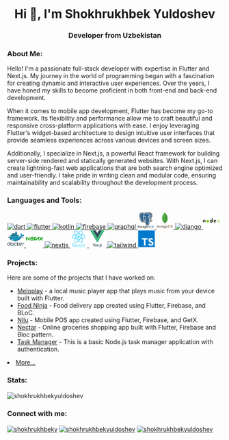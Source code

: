 <h1 align="center">Hi 👋, I'm Shokhrukhbek Yuldoshev</h1>
<h3 align="center">Developer from Uzbekistan</h3>

<h3 align="left">About Me:</h3>
<p>Hello! I'm a passionate full-stack developer with expertise in Flutter and Next.js. My journey in the world of programming began with a fascination for creating dynamic and interactive user experiences. Over the years, I have honed my skills to become proficient in both front-end and back-end development.

When it comes to mobile app development, Flutter has become my go-to framework. Its flexibility and performance allow me to craft beautiful and responsive cross-platform applications with ease. I enjoy leveraging Flutter's widget-based architecture to design intuitive user interfaces that provide seamless experiences across various devices and screen sizes.

Additionally, I specialize in Next.js, a powerful React framework for building server-side rendered and statically generated websites. With Next.js, I can create lightning-fast web applications that are both search engine optimized and user-friendly. I take pride in writing clean and modular code, ensuring maintainability and scalability throughout the development process.
</p>

<h3 align="left">Languages and Tools:</h3>
<p>
  <a href="https://dart.dev" target="_blank" rel="noreferrer">
    <img src="https://www.vectorlogo.zone/logos/dartlang/dartlang-icon.svg" alt="dart" width="40" height="40"/>
  </a>
  <a href="https://flutter.dev" target="_blank" rel="noreferrer">
    <img src="https://www.vectorlogo.zone/logos/flutterio/flutterio-icon.svg" alt="flutter" width="40" height="40"/>
  </a>
  <a href="https://kotlinlang.org" target="_blank" rel="noreferrer"> 
    <img src="https://www.vectorlogo.zone/logos/kotlinlang/kotlinlang-icon.svg" alt="kotlin" width="40" height="40"/> 
  </a>
  <a href="https://firebase.google.com/" target="_blank" rel="noreferrer">
    <img src="https://www.vectorlogo.zone/logos/firebase/firebase-icon.svg" alt="firebase" width="40" height="40"/>
  </a>
  <a href="https://graphql.org" target="_blank" rel="noreferrer">
    <img src="https://www.vectorlogo.zone/logos/graphql/graphql-icon.svg" alt="graphql" width="40" height="40"/>
  </a>
  <a href="https://www.postgresql.org" target="_blank" rel="noreferrer">
    <img src="https://raw.githubusercontent.com/devicons/devicon/master/icons/postgresql/postgresql-original-wordmark.svg" alt="postgresql" width="40" height="40"/>
  </a>
  <a href="https://www.mongodb.com/" target="_blank" rel="noreferrer">
    <img src="https://raw.githubusercontent.com/devicons/devicon/master/icons/mongodb/mongodb-original-wordmark.svg" alt="mongodb" width="40" height="40"/>
  </a>
  <a href="https://www.djangoproject.com/" target="_blank" rel="noreferrer">
    <img src="https://cdn.worldvectorlogo.com/logos/django.svg" alt="django" width="40" height="40"/>
  </a>
  <a href="https://nodejs.org" target="_blank" rel="noreferrer">
    <img src="https://raw.githubusercontent.com/devicons/devicon/master/icons/nodejs/nodejs-original-wordmark.svg" alt="nodejs" width="40" height="40"/>
  </a>
  <a href="https://www.docker.com/" target="_blank" rel="noreferrer"> 
    <img src="https://raw.githubusercontent.com/devicons/devicon/master/icons/docker/docker-original-wordmark.svg" alt="docker" width="40" height="40"/> 
  </a>
  <a href="https://www.nginx.com" target="_blank" rel="noreferrer"> 
    <img src="https://raw.githubusercontent.com/devicons/devicon/master/icons/nginx/nginx-original.svg" alt="nginx" width="40" height="40"/> 
  </a>
  <a href="https://nextjs.org/" target="_blank" rel="noreferrer"> 
    <img src="https://hix-prd-cms.nyc3.digitaloceanspaces.com/logo_0fa1614bb2.webp" alt="nextjs" width="40" height="40"/> 
  </a>
  <a href="https://reactjs.org/" target="_blank" rel="noreferrer">
    <img src="https://raw.githubusercontent.com/devicons/devicon/master/icons/react/react-original-wordmark.svg" alt="react" width="40" height="40"/>
  </a>
  <a href="https://vuejs.org/" target="_blank" rel="noreferrer">
    <img src="https://raw.githubusercontent.com/devicons/devicon/master/icons/vuejs/vuejs-original-wordmark.svg" alt="vuejs" width="40" height="40"/>
  </a>
  <a href="https://tailwindcss.com/" target="_blank" rel="noreferrer"> 
    <img src="https://www.vectorlogo.zone/logos/tailwindcss/tailwindcss-icon.svg" alt="tailwind"   width="40" height="40"/> 
  </a> 
  <a href="https://www.typescriptlang.org/" target="_blank" rel="noreferrer"> 
    <img src="https://raw.githubusercontent.com/devicons/devicon/master/icons/typescript/typescript-original.svg" alt="typescript" width="40" height="40"/> 
  </a>
</p>

<h3 align="left">Projects:</h3>
<p>Here are some of the projects that I have worked on:</p>
<ul>
  <li><a href="https://github.com/shokhrukhbekyuldoshev/Meloplay">Meloplay</a> - a local music player app that plays music from your device built with Flutter.</li>
  <li><a href="https://github.com/shokhrukhbekyuldoshev/Food-Ninja">Food Ninja</a> - Food delivery app created using Flutter, Firebase, and BLoC.</li>
  <li><a href="https://github.com/shokhrukhbekyuldoshev/Nilu">Nilu</a> - Mobile POS app created using Flutter, Firebase, and GetX.</li>
  <li><a href="https://github.com/shokhrukhbekyuldoshev/Nectar">Nectar</a> - Online groceries shopping app built with Flutter, Firebase and Bloc pattern.</li>
  <li><a href="https://github.com/shokhrukhbekyuldoshev/Task-Manager">Task Manager</a> - This is a basic Node.js task manager application with authentication.</li>
</ul>
  <li><a href="https://github.com/ShokhrukhbekYuldoshev?tab=repositories">More...</a></li>
</ul>



<h3 align="left">Stats:</h3>
<p><img align="center" src="https://github-readme-stats.vercel.app/api?username=shokhrukhbekyuldoshev&show_icons=true&theme=merko&locale=en" alt="shokhrukhbekyuldoshev" /></p>

<h3 align="left">Connect with me:</h3>
<p>
  <a href="https://twitter.com/shokhrukhbeky" target="blank"><img align="center" src="https://raw.githubusercontent.com/rahuldkjain/github-profile-readme-generator/master/src/images/icons/Social/twitter.svg" alt="shokhrukhbeky" height="30" width="40" /></a>
  <a href="https://fb.com/shokhrukhbekyuldoshev" target="blank"><img align="center" src="https://raw.githubusercontent.com/rahuldkjain/github-profile-readme-generator/master/src/images/icons/Social/facebook.svg" alt="shokhrukhbekyuldoshev" height="30" width="40" /></a>
  <a href="https://instagram.com/shokhrukhbekyuldoshev" target="blank"><img align="center" src="https://raw.githubusercontent.com/rahuldkjain/github-profile-readme-generator/master/src/images/icons/Social/instagram.svg" alt="shokhrukhbekyuldoshev" height="30" width="40" /></a>
</p>
